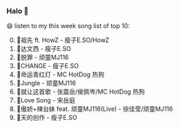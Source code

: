 

### Halo 👋

😄 listen to my this week song list of top 10:

0. 🌈祖先 ft. HowZ - 瘦子E.SO/HowZ
1. 🌈达文西 - 瘦子E.SO
2. 🌈脱罪 - 顽童MJ116
3. 🌈CHANGE - 瘦子E.SO
4. 🌈命运青红灯 - MC HotDog 热狗
5. 🌈Jungle - 顽童MJ116
6. 🌈就让这首歌 - 张震岳/侯佩岑/MC HotDog 热狗
7. 🌈Love Song - 宋岳庭
8. 🌈傲娇+辣台妹 feat. 顽童MJ116(Live) - 徐佳莹/顽童MJ116
9. 🌈天的创作 - 瘦子E.SO

